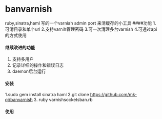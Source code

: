 banvarnish
==========
ruby,sinatra,haml 写的一个varniah admin port 来清缓存的小工具
####功能
 1.可清目录和单个url
 2.支持varnih管理密码
 3.可一次清理多台varnish 
 4.可通过api的方式使用

#### 继续改进的功能
 1. 支持多用户
 2. 记录详细的操作和错误日志
 3. daemon后台运行

#### 安装
 1.sudo gem install sinatra haml
 2.git clone https://github.com/mk-qi/banvarnish
 3. ruby  varnishsocketsban.rb
 
#### 使用
  
  
 


